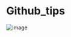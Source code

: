 # Github_tips

![image](https://user-images.githubusercontent.com/103432222/228046334-4f29f637-862b-4e39-9919-0c40d8ae675f.png)
